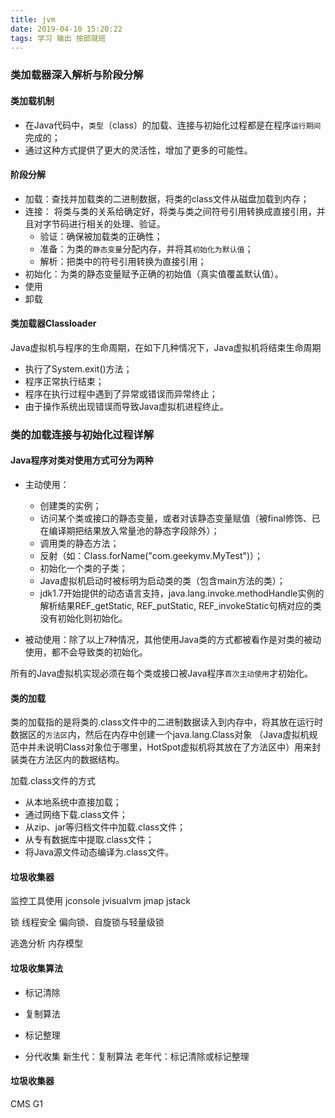 ```yaml
---
title: jvm
date: 2019-04-10 15:20:22
tags: 学习 输出 按部就班
---
```

### 类加载器深入解析与阶段分解
#### 类加载机制
- 在Java代码中，`类型`（class）的加载、连接与初始化过程都是在程序`运行期间`完成的；
- 通过这种方式提供了更大的灵活性，增加了更多的可能性。

#### 阶段分解
- 加载：查找并加载类的二进制数据，将类的class文件从磁盘加载到内存；
- 连接：
    将类与类的关系给确定好，将类与类之间符号引用转换成直接引用，并且对字节码进行相关的处理、验证。
    - 验证：确保被加载类的正确性；
    - 准备：为类的`静态变量`分配内存，并将其`初始化为默认值`；
    - 解析：把类中的符号引用转换为直接引用；
- 初始化：为类的静态变量赋予正确的初始值（真实值覆盖默认值）。
- 使用
- 卸载

#### 类加载器Classloader
Java虚拟机与程序的生命周期，在如下几种情况下，Java虚拟机将结束生命周期
- 执行了System.exit()方法；
- 程序正常执行结束；
- 程序在执行过程中遇到了异常或错误而异常终止；
- 由于操作系统出现错误而导致Java虚拟机进程终止。

### 类的加载连接与初始化过程详解

#### Java程序对类对使用方式可分为两种
- 主动使用：
    - 创建类的实例；
    - 访问某个类或接口的静态变量，或者对该静态变量赋值（被final修饰、已在编译期把结果放入常量池的静态字段除外）；
    - 调用类的静态方法；
    - 反射（如：Class.forName("com.geekymv.MyTest")）；
    - 初始化一个类的子类；
    - Java虚拟机启动时被标明为启动类的类（包含main方法的类）；
    - jdk1.7开始提供的动态语言支持，java.lang.invoke.methodHandle实例的解析结果REF_getStatic, REF_putStatic, REF_invokeStatic句柄对应的类没有初始化则初始化。
    
- 被动使用：除了以上7种情况，其他使用Java类的方式都被看作是对类的被动使用，都不会导致类的初始化。

所有的Java虚拟机实现必须在每个类或接口被Java程序`首次主动使用`才初始化。

#### 类的加载
类的加载指的是将类的.class文件中的二进制数据读入到内存中，将其放在运行时数据区的`方法区`内，然后在内存中创建一个java.lang.Class对象
（Java虚拟机规范中并未说明Class对象位于哪里，HotSpot虚拟机将其放在了方法区中）用来封装类在方法区内的数据结构。

加载.class文件的方式
- 从本地系统中直接加载；
- 通过网络下载.class文件；
- 从zip、jar等归档文件中加载.class文件；
- 从专有数据库中提取.class文件；
- 将Java源文件动态编译为.class文件。



#### 垃圾收集器


监控工具使用
jconsole
jvisualvm
jmap
jstack

锁
线程安全
偏向锁、自旋锁与轻量级锁

逃逸分析
内存模型


#### 垃圾收集算法
- 标记清除
- 复制算法
- 标记整理

- 分代收集
新生代：复制算法
老年代：标记清除或标记整理

#### 垃圾收集器
CMS
G1
